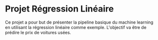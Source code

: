 # Projet Régression Linéaire
Ce projet a pour but de présenter la pipeline basique du machine learning en utilisant la régression linéaire comme exemple.
L'objectif va être de prédire le prix de voitures usées.
